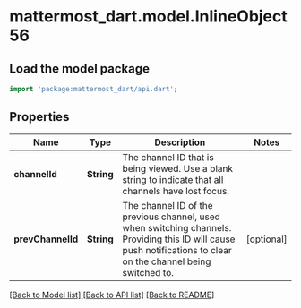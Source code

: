 # mattermost_dart.model.InlineObject56

## Load the model package
```dart
import 'package:mattermost_dart/api.dart';
```

## Properties
Name | Type | Description | Notes
------------ | ------------- | ------------- | -------------
**channelId** | **String** | The channel ID that is being viewed. Use a blank string to indicate that all channels have lost focus. | 
**prevChannelId** | **String** | The channel ID of the previous channel, used when switching channels. Providing this ID will cause push notifications to clear on the channel being switched to. | [optional] 

[[Back to Model list]](../README.md#documentation-for-models) [[Back to API list]](../README.md#documentation-for-api-endpoints) [[Back to README]](../README.md)


